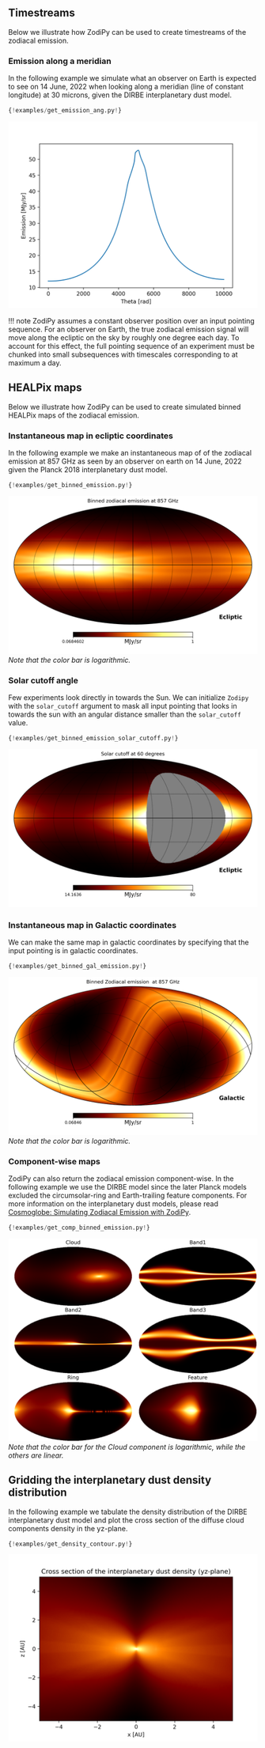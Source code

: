 ## Timestreams
Below we illustrate how ZodiPy can be used to create timestreams of the zodiacal emission.


### Emission along a meridian
In the following example we simulate what an observer on Earth is expected to see on 14 June, 
2022 when looking along a meridian (line of constant longitude) at 30 microns, given the 
DIRBE interplanetary dust model.

```python
{!examples/get_emission_ang.py!}
```

![Zodiacal emission timestream](img/timestream.png)

!!! note
    ZodiPy assumes a constant observer position over an input pointing sequence. For an observer on Earth, the true zodiacal emission
    signal will move along the ecliptic on the sky by roughly one degree each day. To account for this effect, the full pointing sequence of an experiment
    must be chunked into small subsequences with timescales corresponding to at maximum a day.


## HEALPix maps
Below we illustrate how ZodiPy can be used to create simulated binned HEALPix maps of the zodiacal emission.


### Instantaneous map in ecliptic coordinates
In the following example we make an instantaneous map of of the zodiacal emission at 857 GHz
as seen by an observer on earth on 14 June, 2022 given the Planck 2018 interplanetary dust model.

```python
{!examples/get_binned_emission.py!}
```
![Zodiacal emission map](img/binned.png)
*Note that the color bar is logarithmic.*

### Solar cutoff angle
Few experiments look directly in towards the Sun. We can initialize `Zodipy` with the `solar_cutoff` argument to mask all input pointing that looks in towards the sun with an angular distance smaller than the `solar_cutoff` value.

```python hl_lines="9"
{!examples/get_binned_emission_solar_cutoff.py!}
```
![Zodiacal emission map](img/binned_solar_cutoff.png)


### Instantaneous map in Galactic coordinates
We can make the same map in galactic coordinates by specifying that the input pointing is in galactic coordinates.

```python hl_lines="18"
{!examples/get_binned_gal_emission.py!}
```
![Zodiacal emission map galactic](img/binned_gal.png)
*Note that the color bar is logarithmic.*


### Component-wise maps
ZodiPy can also return the zodiacal emission component-wise. In the following example we use
the DIRBE model since the later Planck models excluded the circumsolar-ring and Earth-trailing 
feature components. For more information on the interplanetary dust models, please read [Cosmoglobe: Simulating Zodiacal Emission with ZodiPy](https://arxiv.org/abs/2205.12962).

```python hl_lines="18"
{!examples/get_comp_binned_emission.py!}
```
![Component-wise emission maps](img/binned_comp.png)
*Note that the color bar for the Cloud component is logarithmic, while the others are linear.*


## Gridding the interplanetary dust density distribution
In the following example we tabulate the density distribution of the DIRBE interplanetary dust model
and plot the cross section of the diffuse cloud components density in the yz-plane.

```python
{!examples/get_density_contour.py!}
```
![Interplanetary dust distribution](img/density_grid.png)
